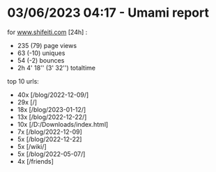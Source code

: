 # 03/06/2023 04:17 - Umami report
for www.shifeiti.com [24h] :

 - 235 (79) page views
 - 63 (-10) uniques
 - 54 (-2) bounces
 - 2h 4' 18'' (3' 32'') totaltime


top 10 urls:
 - 40x [/blog/2022-12-09/]
 - 29x [/]
 - 18x [/blog/2023-01-12/]
 - 13x [/blog/2022-12-22/]
 - 10x [/D:/Downloads/index.html]
 - 7x [/blog/2022-12-09]
 - 5x [/blog/2022-12-22]
 - 5x [/wiki/]
 - 5x [/blog/2022-05-07/]
 - 4x [/friends]


